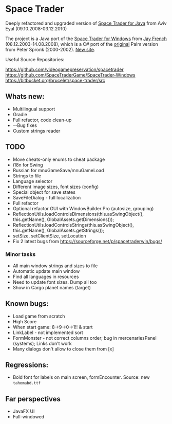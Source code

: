 # Space Trader

Deeply refactored and upgraded version of [Space Trader for Java](https://sourceforge.net/projects/spacetraderjava/files/Space%20Trader%20Java/Version%201.12/) from Aviv Eyal (09.10.2008-03.12.2010)

The project is a Java port of the [Space Trader for Windows](https://sourceforge.net/projects/spacetraderwin) from [Jay French](http://web.archive.org/web/20040212092717/http://www.frenchfryz.com:80/jay/spacetrader/home.php) (08.12.2003-14.08.2008), which is a C# port of the [original](http://ticc.uvt.nl/~pspronck/spacetrader/STFrames.html) Palm version from Peter Spronk (2000-2002). [New site](https://www.spronck.net/spacetrader/).

Useful Source Repositories:

https://github.com/videogamepreservation/spacetrader
https://github.com/SpaceTraderGame/SpaceTrader-Windows
https://bitbucket.org/brucelet/space-trader/src

## Whats new:

* Multilingual support
* Gradle
* Full refactor, code clean-up
* --Bug fixes
* Custom strings reader

## TODO

* Move cheats-only enums to cheat package
* i18n for Swing
* Russian for mnuGameSave/mnuGameLoad
* Strings to file
* Language selector
* Different image sizes, font sizes (config)
* Special object for save states
* SaveFileDialog - full localization
* Full refactor
* Optional refactor GUI with WindowBuilder Pro (autosize, grouping)
* ReflectionUtils.loadControlsDimensions(this.asSwingObject(), this.getName(), GlobalAssets.getDimensions());
* ReflectionUtils.loadControlsStrings(this.asSwingObject(), this.getName(), GlobalAssets.getStrings());
* setSize, setClientSize, setLocation
* Fix 2 latest bugs from https://sourceforge.net/p/spacetraderwin/bugs/

### Minor tasks

* All main window strings and sizes to file
* Automatic update main window
* Find all languages in resources
* Need to update font sizes. Dump all too
* Show in Cargo planet names (target)

## Known bugs:

* Load game from scratch
* High Score
* When start game: 8->9->0->1!! & start
* LinkLabel - not implemented sort
* FormMonster - not correct columns order; bug in mercenariesPanel (systems); Links don't work
* Many dialogs don't allow to close them from [x]

## Regressions:

* Bold font for labels on main screen, formEncounter. Source: new `tahomabd.ttf`

## Far perspectives

* JavaFX UI
* Full-windowed

